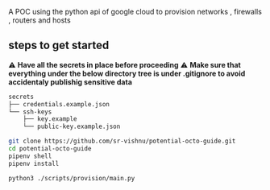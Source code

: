 A POC using the python api of google cloud to provision networks , firewalls , routers and hosts

## steps to get started

:warning: **Have all the secrets in place before proceeding**
:warning: **Make sure that everything under the below directory tree is under .gitignore to avoid accidentaly publishig sensitive data**

```bash
secrets
├── credentials.example.json
└── ssh-keys
    ├── key.example
    └── public-key.example.json
```

```bash
git clone https://github.com/sr-vishnu/potential-octo-guide.git
cd potential-octo-guide
pipenv shell
pipenv install

python3 ./scripts/provision/main.py
```